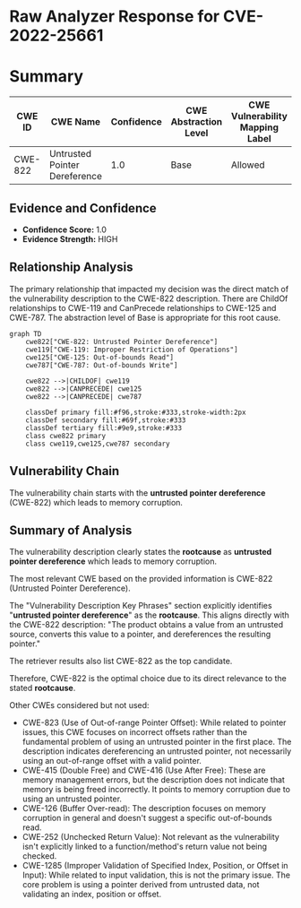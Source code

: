 # Raw Analyzer Response for CVE-2022-25661

# Summary
| CWE ID | CWE Name | Confidence | CWE Abstraction Level | CWE Vulnerability Mapping Label | CWE-Vulnerability Mapping Notes |
|---|---|---|---|---|---|
| CWE-822 | Untrusted Pointer Dereference | 1.0 | Base | Allowed | Primary CWE |

## Evidence and Confidence

*   **Confidence Score:** 1.0
*   **Evidence Strength:** HIGH

## Relationship Analysis
The primary relationship that impacted my decision was the direct match of the vulnerability description to the CWE-822 description. There are ChildOf relationships to CWE-119 and CanPrecede relationships to CWE-125 and CWE-787. The abstraction level of Base is appropriate for this root cause.

```mermaid
graph TD
    cwe822["CWE-822: Untrusted Pointer Dereference"]
    cwe119["CWE-119: Improper Restriction of Operations"]
    cwe125["CWE-125: Out-of-bounds Read"]
    cwe787["CWE-787: Out-of-bounds Write"]
    
    cwe822 -->|CHILDOF| cwe119
    cwe822 -->|CANPRECEDE| cwe125
    cwe822 -->|CANPRECEDE| cwe787
    
    classDef primary fill:#f96,stroke:#333,stroke-width:2px
    classDef secondary fill:#69f,stroke:#333
    classDef tertiary fill:#9e9,stroke:#333
    class cwe822 primary
    class cwe119,cwe125,cwe787 secondary
```

## Vulnerability Chain
The vulnerability chain starts with the **untrusted pointer dereference** (CWE-822) which leads to memory corruption.

## Summary of Analysis
The vulnerability description clearly states the **rootcause** as **untrusted pointer dereference** which leads to memory corruption.

The most relevant CWE based on the provided information is CWE-822 (Untrusted Pointer Dereference).

The "Vulnerability Description Key Phrases" section explicitly identifies "**untrusted pointer dereference**" as the **rootcause**. This aligns directly with the CWE-822 description: "The product obtains a value from an untrusted source, converts this value to a pointer, and dereferences the resulting pointer."

The retriever results also list CWE-822 as the top candidate.

Therefore, CWE-822 is the optimal choice due to its direct relevance to the stated **rootcause**.

Other CWEs considered but not used:

*   CWE-823 (Use of Out-of-range Pointer Offset): While related to pointer issues, this CWE focuses on incorrect offsets rather than the fundamental problem of using an untrusted pointer in the first place. The description indicates dereferencing an untrusted pointer, not necessarily using an out-of-range offset with a valid pointer.
*   CWE-415 (Double Free) and CWE-416 (Use After Free): These are memory management errors, but the description does not indicate that memory is being freed incorrectly. It points to memory corruption due to using an untrusted pointer.
*   CWE-126 (Buffer Over-read): The description focuses on memory corruption in general and doesn't suggest a specific out-of-bounds read.
*   CWE-252 (Unchecked Return Value): Not relevant as the vulnerability isn't explicitly linked to a function/method's return value not being checked.
*   CWE-1285 (Improper Validation of Specified Index, Position, or Offset in Input): While related to input validation, this is not the primary issue. The core problem is using a pointer derived from untrusted data, not validating an index, position or offset.